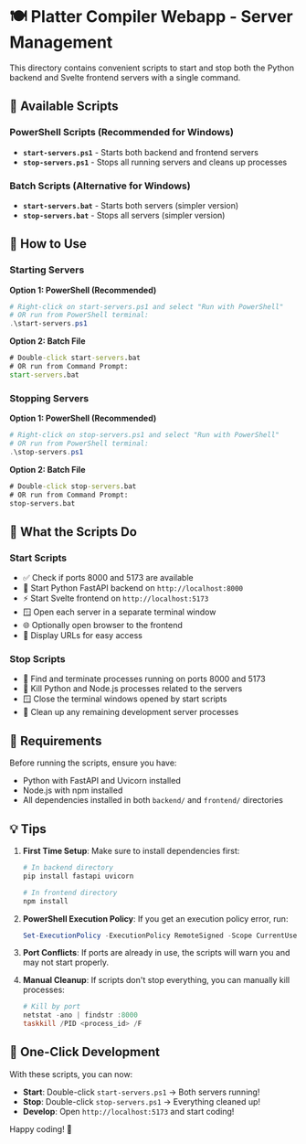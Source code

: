 # 🍽️ Platter Compiler Webapp - Server Management

This directory contains convenient scripts to start and stop both the Python backend and Svelte frontend servers with a single command.

## 📁 Available Scripts

### PowerShell Scripts (Recommended for Windows)
- **`start-servers.ps1`** - Starts both backend and frontend servers
- **`stop-servers.ps1`** - Stops all running servers and cleans up processes

### Batch Scripts (Alternative for Windows)
- **`start-servers.bat`** - Starts both servers (simpler version)
- **`stop-servers.bat`** - Stops all servers (simpler version)

## 🚀 How to Use

### Starting Servers

**Option 1: PowerShell (Recommended)**
```powershell
# Right-click on start-servers.ps1 and select "Run with PowerShell"
# OR run from PowerShell terminal:
.\start-servers.ps1
```

**Option 2: Batch File**
```cmd
# Double-click start-servers.bat
# OR run from Command Prompt:
start-servers.bat
```

### Stopping Servers

**Option 1: PowerShell (Recommended)**
```powershell
# Right-click on stop-servers.ps1 and select "Run with PowerShell"
# OR run from PowerShell terminal:
.\stop-servers.ps1
```

**Option 2: Batch File**
```cmd
# Double-click stop-servers.bat
# OR run from Command Prompt:
stop-servers.bat
```

## 🎯 What the Scripts Do

### Start Scripts
- ✅ Check if ports 8000 and 5173 are available
- 🐍 Start Python FastAPI backend on `http://localhost:8000`
- ⚡ Start Svelte frontend on `http://localhost:5173`
- 🪟 Open each server in a separate terminal window
- 🌐 Optionally open browser to the frontend
- 📍 Display URLs for easy access

### Stop Scripts
- 🛑 Find and terminate processes running on ports 8000 and 5173
- 🔪 Kill Python and Node.js processes related to the servers
- 🪟 Close the terminal windows opened by start scripts
- 🧹 Clean up any remaining development server processes

## 🔧 Requirements

Before running the scripts, ensure you have:
- Python with FastAPI and Uvicorn installed
- Node.js with npm installed
- All dependencies installed in both `backend/` and `frontend/` directories

## 💡 Tips

1. **First Time Setup**: Make sure to install dependencies first:
   ```bash
   # In backend directory
   pip install fastapi uvicorn
   
   # In frontend directory
   npm install
   ```

2. **PowerShell Execution Policy**: If you get an execution policy error, run:
   ```powershell
   Set-ExecutionPolicy -ExecutionPolicy RemoteSigned -Scope CurrentUser
   ```

3. **Port Conflicts**: If ports are already in use, the scripts will warn you and may not start properly.

4. **Manual Cleanup**: If scripts don't stop everything, you can manually kill processes:
   ```powershell
   # Kill by port
   netstat -ano | findstr :8000
   taskkill /PID <process_id> /F
   ```

## 🎉 One-Click Development

With these scripts, you can now:
- **Start**: Double-click `start-servers.ps1` → Both servers running!
- **Stop**: Double-click `stop-servers.ps1` → Everything cleaned up!
- **Develop**: Open `http://localhost:5173` and start coding!

Happy coding! 🚀